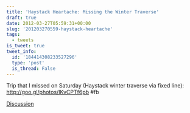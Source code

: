 ```yaml
---
title: 'Haystack Heartache: Missing the Winter Traverse'
draft: true
date: 2012-03-27T05:59:31+00:00
slug: '201203270559-haystack-heartache'
tags:
  - tweets
is_tweet: true
tweet_info:
  id: '184414308233527296'
  type: 'post'
  is_thread: False
---
```




Trip that I missed on Saturday (Haystack winter traverse via fixed line): <http://goo.gl/photos/IKvCPTf6pb> #fb

[Discussion](https://x.com/sytelus/status/184414308233527296)
